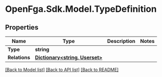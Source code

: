 # OpenFga.Sdk.Model.TypeDefinition

## Properties

Name | Type | Description | Notes
------------ | ------------- | ------------- | -------------
**Type** | **string** |  | 
**Relations** | [**Dictionary&lt;string, Userset&gt;**](Userset.md) |  | 

[[Back to Model list]](../README.md#models) [[Back to API list]](../README.md#api-endpoints) [[Back to README]](../README.md)

